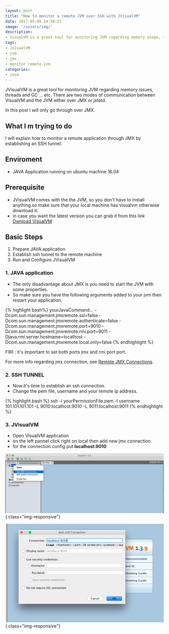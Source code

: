 ```yaml
---
layout: post
title: "How to monitor a remote JVM over SSH with JVisualVM"
date: 2017-05-09 14:58:21
image: '/assets/img/'
description:
- VisualVM is a great tool for monitoring JVM regarding memory usage, threads, GC, MBeans etc. Let’s see how to use it over SSH to monitor (or even profile, using its sampler) a remote JVM with JMX
tags:
- JVisualVM
- jvm
- jmx
- monitor remote jvm
categories:
- java
---
```


JVisualVM is a great tool for monitoring JVM regarding memory issues, threads and GC ... etc.
There are two modes of communication between VisualVM and the JVM either over JMX or jstatd.

In this post I will only go through over JMX.

## What I m trying to do

I will explain how to monitor a remote application through JMX by establishing an SSH tunnel.

## Enviroment 

- JAVA Application running on ubuntu machine 16.04

## Prerequisite 

- JVisualVM comes with the the JVM, so you don't have to install anything.so make sure that your local machine has visualvm otherwise download it. 
- in case you want the latest version you can grab it from this link [Dwnload VisualVM](https://visualvm.github.io/)

## Basic Steps

1. Prepare JAVA application 
2. Establish ssh tunnel to the remote machine
3. Run and Configure JVisualVM
 
### 1. JAVA application
 
- The only disadvantage about JMX is you need to start the JVM with some properties.
- So make sure you have the following arguments added to your jvm then restart your application.

{% highlight bash%}
yourJavaCommand...  -Dcom.sun.management.jmxremote.ssl=false 
                    -Dcom.sun.management.jmxremote.authenticate=false 
                    -Dcom.sun.management.jmxremote.port=9010
                    -Dcom.sun.management.jmxremote.rmi.port=9011
                    -Djava.rmi.server.hostname=localhost
                    -Dcom.sun.management.jmxremote.local.only=false
{% endhighlight %}

FWI : it's important to set both ports jmx and rmi port port.

For more info regarding jmx connection, see [Remote JMX Connections](http://docs.oracle.com/javase/6/docs/technotes/guides/visualvm/jmx_connections.html).

### 2. SSH TUNNEL

- Now it's time to establish an ssh connection. 
- Change the pem file, username and your remote ip address.
 
{% highlight bash %}
ssh -i yourPermissionFile.pem -l username 101.101.101.101 -L 9010:localhost:9010 -L 9011:localhost:9011
{% endhighlight %}

### 3. JVisualVM

- Open VisualVM application
- on the left pannel click right on local then add new jmx connection.
- for the connection config put <b>localhost:9010</b>

![run-VisualVM](/assets/img/post/jvisualvm/1.png){:class="img-responsive"}

![configure-VisualVM](/assets/img/post/jvisualvm/2.png){:class="img-responsive"}

